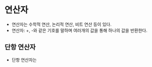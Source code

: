 # 연산자
- 연산자는 수학적 연산, 논리적 연산, 비트 연산 등이 있다.
- 연산자: +, -와 같은 기호를 말하며 여러개의 값을 통해 하나의 값을 반환한다.
## 단항 연산자
- 단항 연산자는